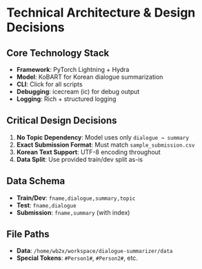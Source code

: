 # Technical Architecture & Design Decisions

## **Core Technology Stack**
- **Framework**: PyTorch Lightning + Hydra
- **Model**: KoBART for Korean dialogue summarization
- **CLI**: Click for all scripts
- **Debugging**: icecream (ic) for debug output
- **Logging**: Rich + structured logging

## **Critical Design Decisions**
1. **No Topic Dependency**: Model uses only `dialogue → summary`
2. **Exact Submission Format**: Must match `sample_submission.csv`
3. **Korean Text Support**: UTF-8 encoding throughout
4. **Data Split**: Use provided train/dev split as-is

## **Data Schema**
- **Train/Dev**: `fname,dialogue,summary,topic`
- **Test**: `fname,dialogue`
- **Submission**: `fname,summary` (with index)

## **File Paths**
- **Data**: `/home/wb2x/workspace/dialogue-summarizer/data`
- **Special Tokens**: `#Person1#`, `#Person2#`, etc.